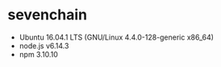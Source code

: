 # sevenchain

- Ubuntu 16.04.1 LTS (GNU/Linux 4.4.0-128-generic x86_64)
- node.js v6.14.3
- npm 3.10.10
